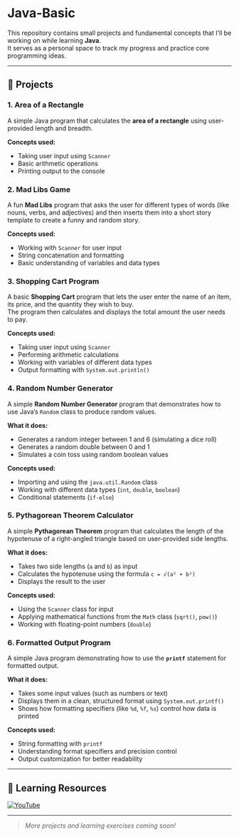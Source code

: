 # Java-Basic

This repository contains small projects and fundamental concepts that I’ll be working on while learning **Java**.  
It serves as a personal space to track my progress and practice core programming ideas.

---

## 📘 Projects

### 1. Area of a Rectangle
A simple Java program that calculates the **area of a rectangle** using user-provided length and breadth.

**Concepts used:**
- Taking user input using `Scanner`
- Basic arithmetic operations
- Printing output to the console

### 2. Mad Libs Game
A fun **Mad Libs** program that asks the user for different types of words (like nouns, verbs, and adjectives) and then inserts them into a short story template to create a funny and random story.

**Concepts used:**
- Working with `Scanner` for user input  
- String concatenation and formatting  
- Basic understanding of variables and data types

### 3. Shopping Cart Program
A basic **Shopping Cart** program that lets the user enter the name of an item, its price, and the quantity they wish to buy.  
The program then calculates and displays the total amount the user needs to pay.

**Concepts used:**
- Taking user input using `Scanner`  
- Performing arithmetic calculations  
- Working with variables of different data types  
- Output formatting with `System.out.println()`

### 4. Random Number Generator
A simple **Random Number Generator** program that demonstrates how to use Java’s `Random` class to produce random values.

**What it does:**
- Generates a random integer between 1 and 6 (simulating a dice roll)  
- Generates a random double between 0 and 1  
- Simulates a coin toss using random boolean values  

**Concepts used:**
- Importing and using the `java.util.Random` class  
- Working with different data types (`int`, `double`, `boolean`)  
- Conditional statements (`if-else`)

### 5. Pythagorean Theorem Calculator
A simple **Pythagorean Theorem** program that calculates the length of the hypotenuse of a right-angled triangle based on user-provided side lengths.

**What it does:**
- Takes two side lengths (`a` and `b`) as input  
- Calculates the hypotenuse using the formula `c = √(a² + b²)`  
- Displays the result to the user  

**Concepts used:**
- Using the `Scanner` class for input  
- Applying mathematical functions from the `Math` class (`sqrt()`, `pow()`)  
- Working with floating-point numbers (`double`)

### 6. Formatted Output Program
A simple Java program demonstrating how to use the **`printf`** statement for formatted output.

**What it does:**
- Takes some input values (such as numbers or text)
- Displays them in a clean, structured format using `System.out.printf()`
- Shows how formatting specifiers (like `%d`, `%f`, `%s`) control how data is printed

**Concepts used:**
- String formatting with `printf`
- Understanding format specifiers and precision control
- Output customization for better readability

---

## 🔗 Learning Resources

[![YouTube](https://upload.wikimedia.org/wikipedia/commons/b/b8/YouTube_Logo_2017.svg)](https://www.youtube.com/watch?v=xTtL8E4LzTQ)  


---

> *More projects and learning exercises coming soon!*
